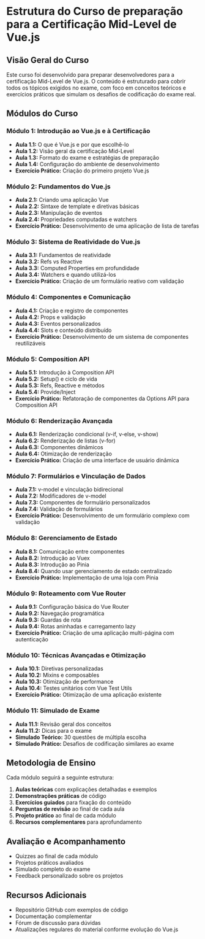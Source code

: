 # Estrutura do Curso de preparação para a Certificação Mid-Level de Vue.js

## Visão Geral do Curso

Este curso foi desenvolvido para preparar desenvolvedores para a certificação Mid-Level de Vue.js. O conteúdo é estruturado para cobrir todos os tópicos exigidos no exame, com foco em conceitos teóricos e exercícios práticos que simulam os desafios de codificação do exame real.

## Módulos do Curso

### Módulo 1: Introdução ao Vue.js e à Certificação

- **Aula 1.1:** O que é Vue.js e por que escolhê-lo
- **Aula 1.2:** Visão geral da certificação Mid-Level
- **Aula 1.3:** Formato do exame e estratégias de preparação
- **Aula 1.4:** Configuração do ambiente de desenvolvimento
- **Exercício Prático:** Criação do primeiro projeto Vue.js

### Módulo 2: Fundamentos do Vue.js

- **Aula 2.1:** Criando uma aplicação Vue
- **Aula 2.2:** Sintaxe de template e diretivas básicas
- **Aula 2.3:** Manipulação de eventos
- **Aula 2.4:** Propriedades computadas e watchers
- **Exercício Prático:** Desenvolvimento de uma aplicação de lista de tarefas

### Módulo 3: Sistema de Reatividade do Vue.js

- **Aula 3.1:** Fundamentos de reatividade
- **Aula 3.2:** Refs vs Reactive
- **Aula 3.3:** Computed Properties em profundidade
- **Aula 3.4:** Watchers e quando utilizá-los
- **Exercício Prático:** Criação de um formulário reativo com validação

### Módulo 4: Componentes e Comunicação

- **Aula 4.1:** Criação e registro de componentes
- **Aula 4.2:** Props e validação
- **Aula 4.3:** Eventos personalizados
- **Aula 4.4:** Slots e conteúdo distribuído
- **Exercício Prático:** Desenvolvimento de um sistema de componentes reutilizáveis

### Módulo 5: Composition API

- **Aula 5.1:** Introdução à Composition API
- **Aula 5.2:** Setup() e ciclo de vida
- **Aula 5.3:** Refs, Reactive e métodos
- **Aula 5.4:** Provide/Inject
- **Exercício Prático:** Refatoração de componentes da Options API para Composition API

### Módulo 6: Renderização Avançada

- **Aula 6.1:** Renderização condicional (v-if, v-else, v-show)
- **Aula 6.2:** Renderização de listas (v-for)
- **Aula 6.3:** Componentes dinâmicos
- **Aula 6.4:** Otimização de renderização
- **Exercício Prático:** Criação de uma interface de usuário dinâmica

### Módulo 7: Formulários e Vinculação de Dados

- **Aula 7.1:** v-model e vinculação bidirecional
- **Aula 7.2:** Modificadores de v-model
- **Aula 7.3:** Componentes de formulário personalizados
- **Aula 7.4:** Validação de formulários
- **Exercício Prático:** Desenvolvimento de um formulário complexo com validação

### Módulo 8: Gerenciamento de Estado

- **Aula 8.1:** Comunicação entre componentes
- **Aula 8.2:** Introdução ao Vuex
- **Aula 8.3:** Introdução ao Pinia
- **Aula 8.4:** Quando usar gerenciamento de estado centralizado
- **Exercício Prático:** Implementação de uma loja com Pinia

### Módulo 9: Roteamento com Vue Router

- **Aula 9.1:** Configuração básica do Vue Router
- **Aula 9.2:** Navegação programática
- **Aula 9.3:** Guardas de rota
- **Aula 9.4:** Rotas aninhadas e carregamento lazy
- **Exercício Prático:** Criação de uma aplicação multi-página com autenticação

### Módulo 10: Técnicas Avançadas e Otimização

- **Aula 10.1:** Diretivas personalizadas
- **Aula 10.2:** Mixins e composables
- **Aula 10.3:** Otimização de performance
- **Aula 10.4:** Testes unitários com Vue Test Utils
- **Exercício Prático:** Otimização de uma aplicação existente

### Módulo 11: Simulado de Exame

- **Aula 11.1:** Revisão geral dos conceitos
- **Aula 11.2:** Dicas para o exame
- **Simulado Teórico:** 30 questões de múltipla escolha
- **Simulado Prático:** Desafios de codificação similares ao exame

## Metodologia de Ensino

Cada módulo seguirá a seguinte estrutura:

1. **Aulas teóricas** com explicações detalhadas e exemplos
2. **Demonstrações práticas** de código
3. **Exercícios guiados** para fixação do conteúdo
4. **Perguntas de revisão** ao final de cada aula
5. **Projeto prático** ao final de cada módulo
6. **Recursos complementares** para aprofundamento

## Avaliação e Acompanhamento

- Quizzes ao final de cada módulo
- Projetos práticos avaliados
- Simulado completo do exame
- Feedback personalizado sobre os projetos

## Recursos Adicionais

- Repositório GitHub com exemplos de código
- Documentação complementar
- Fórum de discussão para dúvidas
- Atualizações regulares do material conforme evolução do Vue.js
